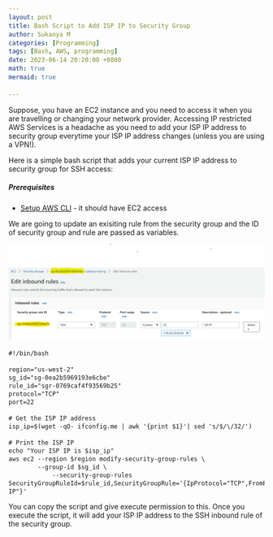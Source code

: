 ```yaml
---
layout: post
title: Bash Script to Add ISP IP to Security Group
author: Sukanya M
categories: [Programming]
tags: [Bash, AWS, programming]
date: 2023-06-14 20:20:00 +0800
math: true
mermaid: true

---
```


Suppose, you have an EC2 instance and you need to access it when you are travelling or changing your network provider. Accessing IP restricted AWS Services is a headache as you need to add your ISP IP address to security group everytime your ISP IP address changes (unless you are using a VPN!).

Here is a simple bash script that adds your current ISP IP address to security group for SSH access:

##### Prerequisites
- [Setup AWS CLI](https://docs.aws.amazon.com/cli/latest/userguide/getting-started-install.html) - it should have EC2 access

We are going to update an exisiting rule from the security group and the ID of security group and rule are passed as variables.  

![image2](https://raw.githubusercontent.com/sukanya5960/sukanya5960.github.io/master/assets/media/sg.png)



```
#!/bin/bash

region="us-west-2"
sg_id="sg-0ea2b5969193e6cbe"
rule_id="sgr-0769caf4f93569b25"
protocol="TCP"
port=22

# Get the ISP IP address
isp_ip=$(wget -qO- ifconfig.me | awk '{print $1}'| sed 's/$/\/32/')

# Print the ISP IP 
echo "Your ISP IP is $isp_ip"
aws ec2 --region $region modify-security-group-rules \
	    --group-id $sg_id \
	        --security-group-rules SecurityGroupRuleId=$rule_id,SecurityGroupRule='{IpProtocol="TCP",FromPort="'"$port"'",ToPort="'"$port"'",CidrIpv4="'"$isp_ip"'",Description="ISP IP"}'

```

You can copy the script and give execute permission to this. Once you execute the script, it will add your ISP IP address to the SSH inbound rule of the security group.
